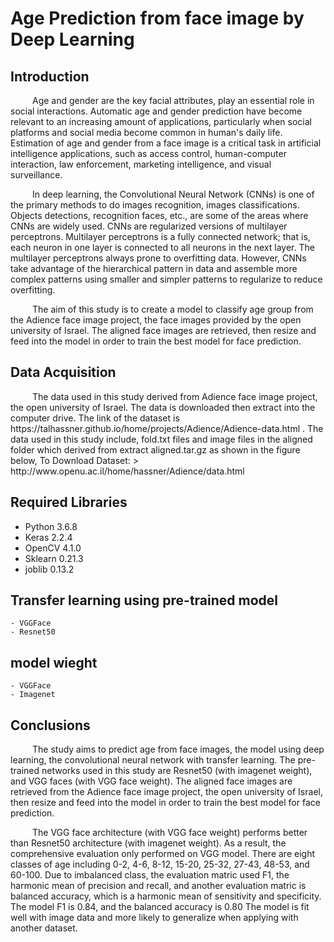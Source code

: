 # Age Prediction from face image by Deep Learning
  
## Introduction
  
<p style="text-indent: 2.5em;">
    Age and gender are the key facial attributes, play an essential role in social interactions. Automatic age and gender prediction have become relevant to an increasing amount of applications, particularly when social platforms and social media become common in human's daily life. Estimation of age and gender from a face image is a critical task in artificial intelligence applications, such as access control, human-computer interaction, law enforcement, marketing intelligence, and visual surveillance.
    
<p style="text-indent: 2.5em;">    
    In deep learning, the Convolutional Neural Network (CNNs) is one of the primary methods to do images recognition, images classifications. Objects detections, recognition faces, etc., are some of the areas where CNNs are widely used. CNNs are regularized versions of multilayer perceptrons. Multilayer perceptrons is a fully connected network; that is, each neuron in one layer is connected to all neurons in the next layer. The multilayer perceptrons always prone to overfitting data. However, CNNs take advantage of the hierarchical pattern in data and assemble more complex patterns using smaller and simpler patterns to regularize to reduce overfitting.
    
<p style="text-indent: 2.5em;">
    The aim of this study is to create a model to classify age group from the Adience face image project, the face images provided by the open university of Israel. The aligned face images are retrieved, then resize and feed into the model in order to train the best model for face prediction.
  
## Data Acquisition
<p style="text-indent: 2.5em;">
  The data used in this study derived from Adience face image project, the open university of Israel. The data is downloaded then extract into the computer drive. The link of the dataset is https://talhassner.github.io/home/projects/Adience/Adience-data.html . The data used in this study include, fold.txt files and image files in the aligned folder which derived from extract aligned.tar.gz as shown in the figure below,
To Download Dataset:
> http://www.openu.ac.il/home/hassner/Adience/data.html

## Required Libraries
- Python 3.6.8
- Keras 2.2.4
- OpenCV 4.1.0
- Sklearn 0.21.3
- joblib 0.13.2

## Transfer learning using pre-trained model
    - VGGFace
    - Resnet50
    
## model wieght
    - VGGFace
    - Imagenet

## Conclusions
<p style="text-indent: 2.5em;">
    The study aims to predict age from face images, the model using deep learning, the convolutional neural network with transfer learning. The pre-trained networks used in this study are Resnet50 (with imagenet weight), and VGG faces (with VGG face weight). The aligned face images are retrieved from the Adience face image project, the open university of Israel, then resize and feed into the model in order to train the best model for face prediction.
<p style="text-indent: 2.5em;">
    The VGG face architecture (with VGG face weight) performs better than Resnet50 architecture (with imagenet weight). As a result, the comprehensive evaluation only performed on VGG model. There are eight classes of age including 0-2, 4-6, 8-12, 15-20, 25-32, 27-43, 48-53, and 60-100. Due to imbalanced class, the evaluation matric used F1, the harmonic mean of precision and recall, and another evaluation matric is balanced accuracy, which is a harmonic mean of sensitivity and specificity. The model F1 is 0.84, and the balanced accuracy is 0.80 The model is fit well with image data and more likely to generalize when applying with another dataset.
